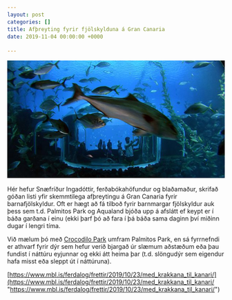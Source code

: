 ```yaml
---
layout: post
categories: []
title: Afþreyting fyrir fjölskylduna á Gran Canaria
date: 2019-11-04 00:00:00 +0000

---
```

![](/uploads/poemadelmar.jpg)

Hér hefur Snæfríður Ingadóttir, ferðabókahöfundur og blaðamaður, skrifað góðan listi yfir skemmtilega afþreytingu á Gran Canaria fyrir barnafjölskyldur. Oft er hægt að fá tilboð fyrir barnmargar fjölskyldur auk þess sem t.d. Palmitos Park og Aqualand bjóða upp á afslátt ef keypt er í báða garðana í einu (ekki þarf þó að fara í þá báða sama daginn því miðinn dugar í lengri tíma.

Við mælum þó með [Crocodilo Park](https://www.cocodriloparkzoo.com/) umfram Palmitos Park, en sá fyrrnefndi er athvarf fyrir dýr sem hefur verið bjargað úr slæmum aðstæðum eða þau fundist í náttúru eyjunnar og ekki átt heima þar (t.d. slöngudýr sem eigendur hafa misst eða sleppt út í náttúruna). 

[https://www.mbl.is/ferdalog/frettir/2019/10/23/med_krakkana_til_kanari/](https://www.mbl.is/ferdalog/frettir/2019/10/23/med_krakkana_til_kanari/ "https://www.mbl.is/ferdalog/frettir/2019/10/23/med_krakkana_til_kanari/")